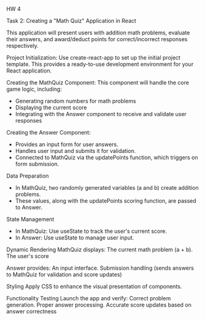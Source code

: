 HW 4

Task 2: Creating a "Math Quiz" Application in React

This application will present users with addition math problems, evaluate their answers, and award/deduct points for correct/incorrect responses respectively.

Project Initialization:
Use create-react-app to set up the initial project template.
This provides a ready-to-use development environment for your React application.

Creating the MathQuiz Component:
This component will handle the core game logic, including:

- Generating random numbers for math problems
- Displaying the current score
- Integrating with the Answer component to receive and validate user responses

Creating the Answer Component:

- Provides an input form for user answers.
- Handles user input and submits it for validation.
- Connected to MathQuiz via the updatePoints function, which triggers on form submission.

Data Preparation

- In MathQuiz, two randomly generated variables (a and b) create addition problems.
- These values, along with the updatePoints scoring function, are passed to Answer.

State Management

- In MathQuiz: Use useState to track the user's current score.
- In Answer: Use useState to manage user input.

Dynamic Rendering
MathQuiz displays: The current math problem (a + b). The user's score

Answer provides:
An input interface. Submission handling (sends answers to MathQuiz for validation and score updates)

Styling
Apply CSS to enhance the visual presentation of components.

Functionality Testing
Launch the app and verify: Correct problem generation. Proper answer processing. Accurate score updates based on answer correctness
